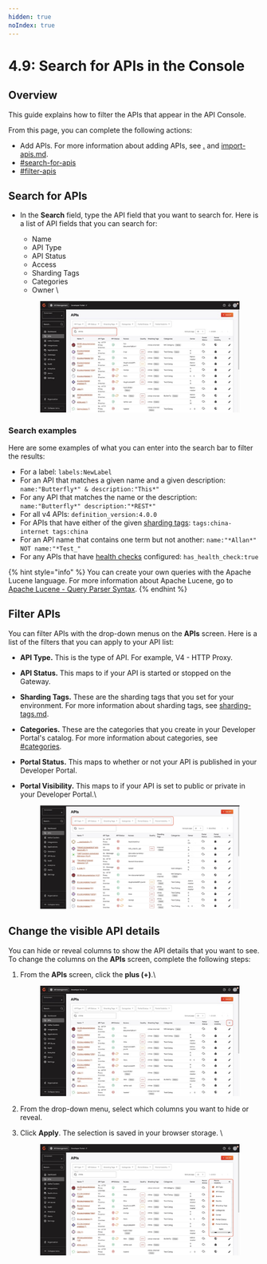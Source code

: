 ```yaml
---
hidden: true
noIndex: true
---
```


# 4.9: Search for APIs in the Console

## Overview

This guide explains how to filter the APIs that appear in the API Console.&#x20;

From this page, you can complete the following actions:

* Add APIs. For more information about adding APIs, see [.](./ "mention") and [import-apis.md](import-apis.md "mention").
* [#search-for-apis](search-for-apis-in-the-console-1.md#search-for-apis "mention")
* [#filter-apis](search-for-apis-in-the-console-1.md#filter-apis "mention")

## Search for APIs

*   In the **Search** field, type the API field that you want to search for. Here is a list of API fields that you can search for:

    * Name&#x20;
    * API Type&#x20;
    * API Status&#x20;
    * Access&#x20;
    * Sharding Tags
    * Categories&#x20;
    * Owner \


    <figure><img src="../../.gitbook/assets/3AE562B9-9783-444B-8E6A-698E54BC78C8_4_5005_c.jpeg" alt=""><figcaption></figcaption></figure>

### Search examples

Here are some examples of what you can enter into the search bar to filter the results:

* For a label: `labels:NewLabel`
* For an API that matches a given name and a given description: `name:"Butterfly*" & description:"This*"`
* For any API that matches the name or the description: `name:"Butterfly*" description:"*REST*"`
* For all v4 APIs: `definition_version:4.0.0`
* For APIs that have either of the given [sharding tags](../../configure-and-manage-the-platform/gravitee-gateway/sharding-tags.md): `tags:china-internet tags:china`
* For an API name that contains one term but not another: `name:"*Allan*" NOT name:"*Test_"`
* For any APIs that have [health checks](../configure-v4-apis/health-checks.md) configured:  `has_health_check:true`

{% hint style="info" %}
You can create your own queries with the Apache Lucene language. For more information about Apache Lucene, go to [Apache Lucene - Query Parser Syntax](https://lucene.apache.org/core/2_9_4/queryparsersyntax.html).
{% endhint %}

## Filter APIs

You can filter APIs with the drop-down menus on the **APIs** screen. Here is a list of the filters that you can apply to your API list:

* **API Type.** This is the type of API. For example, V4 - HTTP Proxy.
* **API Status.** This maps to if your API is started or stopped on the Gateway.
* **Sharding Tags.** These are the sharding tags that you set for your environment. For more information about sharding tags, see [sharding-tags.md](../../configure-and-manage-the-platform/gravitee-gateway/sharding-tags.md "mention").
* **Categories.** These are the categories that you create in your Developer Portal's catalog. For more information about categories, see [#categories](../../developer-portal/classic-developer-portal/layout-and-theme.md#categories "mention").
* **Portal Status.** This maps to whether or not your API is published in your Developer Portal.
*   **Portal Visibility.** This maps to if your API is set to public or private in your Developer Portal.\


    <figure><img src="../../.gitbook/assets/25C6D5D9-187B-46B6-BDEA-9402B5B8B9B4_1_201_a (1).jpeg" alt=""><figcaption></figcaption></figure>

## Change the visible API details&#x20;

You can hide or reveal columns to show the API details that you want to see. To change the columns on the **APIs** screen, complete the following steps:

1.  From the **APIs** screen, click the **plus (+)**.\


    <figure><img src="../../.gitbook/assets/DC25467C-F821-4CD6-96D8-087711201B17_4_5005_c.jpeg" alt=""><figcaption></figcaption></figure>
2. From the drop-down menu, select which columns you want to hide or reveal.
3.  Click **Apply**. The selection is saved in your browser storage. \


    <figure><img src="../../.gitbook/assets/A78E227F-82D4-4792-8367-BA5F7F68790D_1_201_a (2).jpeg" alt=""><figcaption></figcaption></figure>

